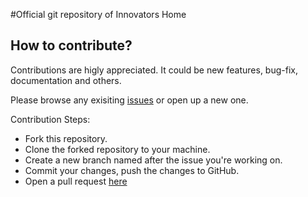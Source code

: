 #Official git repository of Innovators Home

## How to contribute?

Contributions are higly appreciated. It could be new features, bug-fix, documentation and others.

Please browse any exisiting [issues](https://github.com/Innovator-s-Home/innovatorshome-website.git) or open up a new one. 

Contribution Steps:

 - Fork this repository.
 - Clone the forked repository to your machine.
 - Create a new branch named after the issue you're working on.
 - Commit your changes, push the changes to GitHub.
 - Open a pull request [here](https://github.com/Innovator-s-Home/innovatorshome-website.git)
